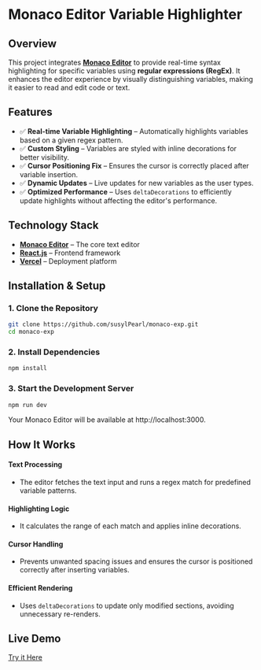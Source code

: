 # **Monaco Editor Variable Highlighter**

## **Overview**  
This project integrates **[Monaco Editor](https://www.npmjs.com/package/@monaco-editor/react)** to provide real-time syntax highlighting for specific variables using **regular expressions (RegEx)**. It enhances the editor experience by visually distinguishing variables, making it easier to read and edit code or text.

## **Features**  
- ✅ **Real-time Variable Highlighting** – Automatically highlights variables based on a given regex pattern.  
- ✅ **Custom Styling** – Variables are styled with inline decorations for better visibility.  
- ✅ **Cursor Positioning Fix** – Ensures the cursor is correctly placed after variable insertion.  
- ✅ **Dynamic Updates** – Live updates for new variables as the user types.  
- ✅ **Optimized Performance** – Uses `deltaDecorations` to efficiently update highlights without affecting the editor's performance.  

## **Technology Stack**  
- **[Monaco Editor](https://www.npmjs.com/package/@monaco-editor/react)** – The core text editor  
- **[React.js](https://react.dev/)** – Frontend framework   
- **[Vercel](https://vercel.com/)** – Deployment platform  

## **Installation & Setup**  

### **1. Clone the Repository**  
```sh
git clone https://github.com/susylPearl/monaco-exp.git
cd monaco-exp
```
### **2. Install Dependencies**  
```sh
npm install
```
### **3. Start the Development Server**  
```sh
npm run dev
```
Your Monaco Editor will be available at http://localhost:3000.

## **How It Works**

#### **Text Processing**  
- The editor fetches the text input and runs a regex match for predefined variable patterns.  

#### **Highlighting Logic**  
- It calculates the range of each match and applies inline decorations.  

#### **Cursor Handling**  
- Prevents unwanted spacing issues and ensures the cursor is positioned correctly after inserting variables.  

#### **Efficient Rendering**  
- Uses `deltaDecorations` to update only modified sections, avoiding unnecessary re-renders.

## **Live Demo**  
[Try it Here](https://monaco-exp.vercel.app/)
